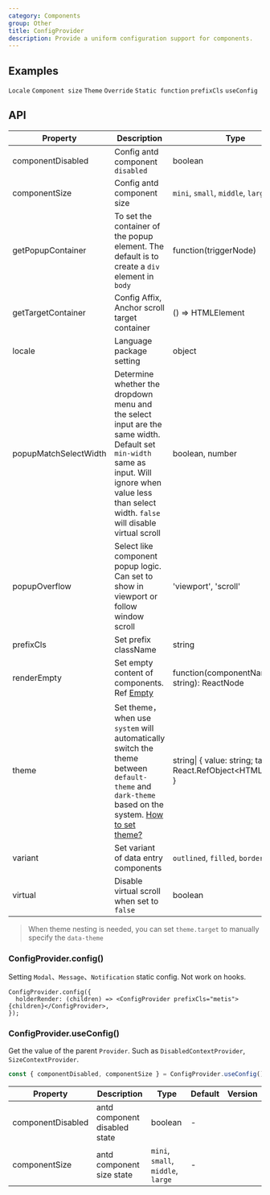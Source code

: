 ```yaml
---
category: Components
group: Other
title: ConfigProvider
description: Provide a uniform configuration support for components.
---
```


## Examples

<!-- prettier-ignore -->
<code src="./demo/locale.tsx">Locale</code>
<code src="./demo/size.tsx">Component size</code>
<code src="./demo/theme.tsx" compact>Theme</code>
<code src="./demo/style-override.tsx">Override</code>
<code src="./demo/holder-render.tsx">Static function</code>
<code src="./demo/prefix-cls.tsx" debug>prefixCls</code>
<code src="./demo/use-config.tsx" debug>useConfig</code>

## API

| Property | Description | Type | Default | Version |
| --- | --- | --- | --- | --- |
| componentDisabled | Config antd component `disabled` | boolean | - |  |
| componentSize | Config antd component size | `mini`, `small`, `middle`, `large` | - |  |
| getPopupContainer | To set the container of the popup element. The default is to create a `div` element in `body` | function(triggerNode) | () => document.body |  |
| getTargetContainer | Config Affix, Anchor scroll target container | () => HTMLElement | () => window |  |
| locale | Language package setting | object | - |  |
| popupMatchSelectWidth | Determine whether the dropdown menu and the select input are the same width. Default set `min-width` same as input. Will ignore when value less than select width. `false` will disable virtual scroll | boolean, number | - |  |
| popupOverflow | Select like component popup logic. Can set to show in viewport or follow window scroll | 'viewport', 'scroll' | 'viewport' |  |
| prefixCls | Set prefix className | string | `metis` |  |
| renderEmpty | Set empty content of components. Ref [Empty](/components/empty/) | function(componentName: string): ReactNode | - |  |
| theme | Set theme，when use `system` will automatically switch the theme between `default-theme` and `dark-theme` based on the system. [How to set theme?](/docs/theme) | string\| { value: string; target: React.RefObject&lt;HTMLElement&gt; } | `system` |  |
| variant | Set variant of data entry components | `outlined`, `filled`, `borderless` | - |  |
| virtual | Disable virtual scroll when set to `false` | boolean | - |  |

> When theme nesting is needed, you can set `theme.target` to manually specify the `data-theme`

### ConfigProvider.config()

Setting `Modal`、`Message`、`Notification` static config. Not work on hooks.

```tsx
ConfigProvider.config({
  holderRender: (children) => <ConfigProvider prefixCls="metis">{children}</ConfigProvider>,
});
```

### ConfigProvider.useConfig()

Get the value of the parent `Provider`. Such as `DisabledContextProvider`, `SizeContextProvider`.

```jsx
const { componentDisabled, componentSize } = ConfigProvider.useConfig();
```

| Property | Description | Type | Default | Version |
| --- | --- | --- | --- | --- |
| componentDisabled | antd component disabled state | boolean | - |  |
| componentSize | antd component size state | `mini`, `small`, `middle`, `large` | - |  |
